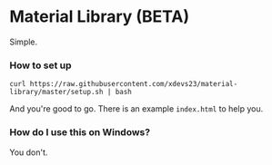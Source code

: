 # Material Library (BETA)

Simple.

### How to set up

```
curl https://raw.githubusercontent.com/xdevs23/material-library/master/setup.sh | bash
```

And you're good to go.
There is an example `index.html` to help you.

### How do I use this on Windows?

You don't.
